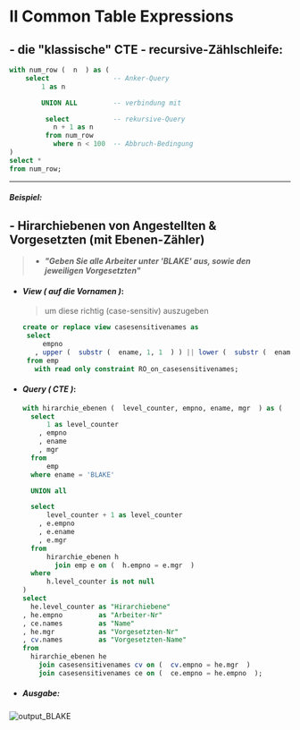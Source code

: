 <!--
# Ⅰ Views
-->

# Ⅱ Common Table Expressions

## - die "klassische" CTE - recursive-Zählschleife:
  ```sql
  with num_row (  n  ) as (
      select                -- Anker-Query
          1 as n    

          UNION ALL         -- verbindung mit

           select           -- rekursive-Query
             n + 1 as n
           from num_row
             where n < 100  -- Abbruch-Bedingung
  )
  select *
  from num_row;
  ```

<!--
## - allgemein als `.json`:
  ```json
    "with_recursive": {
        "prefix": "*wr",
        "body": [
            "with ${1:cte_table_name} (  ${2:recutive_field}  ) as (",
            "   ",
            "  select                       -- Anchor-Query",
            "  ${2:recutive_field}          -- ",
            "  from ${4:table}              -- ",
            "    where ${5:start_condition} -- ",
            "   ",
            "   UNION ALL",
            "   ",
            "  select                       -- Recursive-Query",
            "  ${2:recutive_field}          -- ",
            "  from ${1:cte_table}          -- ",
            "    where ${6:end_condition}   -- ",
            "   ",
            ")",
            "select",
            "${7:output_field} as ${8:output_alias}",
            "from ${1:cte_table}"
        ],
        "description": "common-table-expression"
    }
  ```
-->

---
##### *Beispiel*: 
## - Hirarchiebenen von Angestellten & Vorgesetzten (mit Ebenen-Zähler)
   > - ***"Geben Sie alle Arbeiter unter 'BLAKE' aus, sowie den jeweiligen Vorgesetzten"***

- #### ***View ( auf die Vornamen )***:
    > um diese richtig (case-sensitiv) auszugeben 
    ```sql
    create or replace view casesensitivenames as
     select
         empno
       , upper (  substr (  ename, 1, 1  ) ) || lower (  substr (  ename, 2  ) ) as names
     from emp
       with read only constraint RO_on_casesensitivenames;
    ```

- #### ***Query ( CTE )***:  
    ```sql
    with hirarchie_ebenen (  level_counter, empno, ename, mgr  ) as (
      select
          1 as level_counter
        , empno
        , ename
        , mgr
      from
          emp
      where ename = 'BLAKE'
   
      UNION all
   
      select
          level_counter + 1 as level_counter
        , e.empno
        , e.ename
        , e.mgr
      from
          hirarchie_ebenen h
            join emp e on (  h.empno = e.mgr  )
      where
          h.level_counter is not null
    )
    select
      he.level_counter as "Hirarchiebene"
    , he.empno         as "Arbeiter-Nr"
    , ce.names         as "Name"
    , he.mgr           as "Vorgesetzten-Nr"
    , cv.names         as "Vorgesetzten-Name" 
    from
      hirarchie_ebenen he
        join casesensitivenames cv on (  cv.empno = he.mgr  )
        join casesensitivenames ce on (  ce.empno = he.empno  );
  ```

- ##### *Ausgabe*:
![output_BLAKE](./img/output_BLAKE.png)





